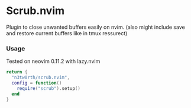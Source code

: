 # Scrub.nvim

Plugin to close unwanted buffers easily on nvim. (also might include save and restore current buffers like in tmux ressurect)


### Usage 
Tested on neovim 0.11.2 with lazy.nvim

```lua
return {
  "n3tw0rth/scrub.nvim",
  config = function()
    require("scrub").setup()
  end
}
```
